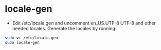 # locale-gen

- Edit /etc/locale.gen and uncomment en_US.UTF-8 UTF-8 and other needed locales. Generate the locales by running:

```bash
sudo vi /etc/locale.gen
sudo locale-gen
```
